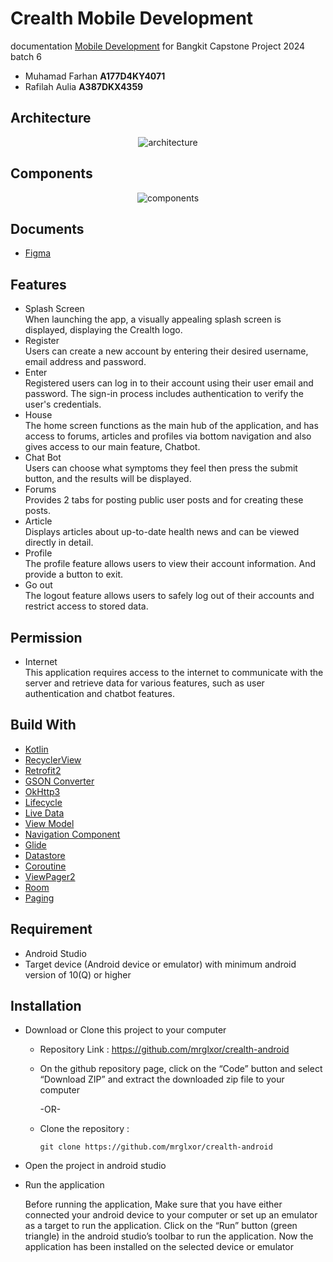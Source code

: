 # Crealth Mobile Development

documentation <u>Mobile Development</u> for Bangkit Capstone Project 2024 batch 6

- Muhamad Farhan <b>A177D4KY4071</b>
- Rafilah Aulia <b>A387DKX4359</b>

## Architecture

<p align="center">
    <img src="https://i.ibb.co.com/5sZ37g0/architecture.png" alt="architecture">
</p>

## Components

<p align="center">
    <img src="https://i.ibb.co.com/h91B2FG/Components.png" alt="components">
</p>

## Documents

- [Figma](https://www.figma.com/design/9vKYFs3qcyBX53Rb5iOqsV/Crealth-Mobile-App?node-id=0-1&t=iFsul8p75vrdkaqb-0)

## Features

- Splash Screen\
  When launching the app, a visually appealing splash screen is displayed, displaying the Crealth logo.
- Register\
  Users can create a new account by entering their desired username, email address and password.
- Enter\
  Registered users can log in to their account using their user email and password. The sign-in process includes authentication to verify the user's credentials.
- House\
  The home screen functions as the main hub of the application, and has access to forums, articles and profiles via bottom navigation and also gives access to our main feature, Chatbot.
- Chat Bot\
  Users can choose what symptoms they feel then press the submit button, and the results will be displayed.
- Forums\
  Provides 2 tabs for posting public user posts and for creating these posts.
- Article\
  Displays articles about up-to-date health news and can be viewed directly in detail.
- Profile\
  The profile feature allows users to view their account information. And provide a button to exit.
- Go out\
  The logout feature allows users to safely log out of their accounts and restrict access to stored data.

## Permission

- Internet\
  This application requires access to the internet to communicate with the server and retrieve data for various features, such as user authentication and chatbot features.

## Build With

- [Kotlin](https://kotlinlang.org)
- [RecyclerView](https://developer.android.com/develop/ui/views/layout/recyclerview)
- [Retrofit2](https://github.com/square/retrofit)
- [GSON Converter](https://github.com/square/retrofit/tree/master/retrofit-converters/gson)
- [OkHttp3](https://github.com/square/okhttp)
- [Lifecycle](https://developer.android.com/jetpack/androidx/releases/lifecycle)
- [Live Data](https://developer.android.com/topic/libraries/architecture/livedata)
- [View Model](https://developer.android.com/topic/libraries/architecture/viewmodel)
- [Navigation Component](https://developer.android.com/guide/navigation/get-started)
- [Glide](https://github.com/bumptech/glide)
- [Datastore](https://developer.android.com/jetpack/androidx/releases/datastore)
- [Coroutine](https://kotlinlang.org/docs/coroutines-overview.html)
- [ViewPager2](https://developer.android.com/jetpack/androidx/releases/viewpager2)
- [Room](https://developer.android.com/jetpack/androidx/releases/room)
- [Paging](https://developer.android.com/jetpack/androidx/releases/paging)

## Requirement

- Android Studio
- Target device (Android device or emulator) with minimum android version of 10(Q) or higher

## Installation

- Download or Clone this project to your computer

  - Repository Link : https://github.com/mrglxor/crealth-android

  - On the github repository page, click on the “Code” button and select “Download ZIP” and extract the downloaded zip file to your computer

    -OR-

  - Clone the repository :

    ```
    git clone https://github.com/mrglxor/crealth-android
    ```

- Open the project in android studio
- Run the application

  Before running the application, Make sure that you have either connected your android device to your computer or set up an emulator as a target to run the application. Click on the “Run” button (green triangle) in the android studio’s toolbar to run the application. Now the application has been installed on the selected device or emulator
